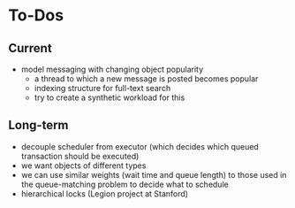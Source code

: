 # To-Dos

## Current

- model messaging with changing object popularity
  - a thread to which a new message is posted becomes popular
  - indexing structure for full-text search
  - try to create a synthetic workload for this

## Long-term

- decouple scheduler from executor (which decides which queued transaction should be executed)
- we want objects of different types
- we can use similar weights (wait time and queue length) to those used in the queue-matching problem to decide what to schedule
- hierarchical locks (Legion project at Stanford)
